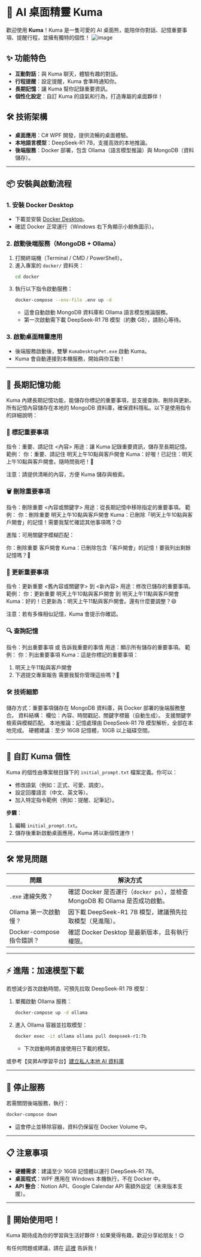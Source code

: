 # 🧸 AI 桌面精靈 Kuma

歡迎使用 **Kuma**！Kuma 是一隻可愛的 AI 桌面熊，能陪伴你對話、記憶重要事項、提醒行程，並擁有獨特的個性！
![image](https://github.com/user-attachments/assets/e68223c9-bbbd-4c9b-809a-fa205e2c8426)


## ✨ 功能特色
- **互動對話**：與 Kuma 聊天，體驗有趣的對話。
- **行程提醒**：設定提醒，Kuma 會準時通知你。
- **長期記憶**：讓 Kuma 幫你記錄重要資訊。
- **個性化設定**：自訂 Kuma 的語氣和行為，打造專屬的桌面夥伴！

## 🛠️ 技術架構
- **桌面應用**：C# WPF 開發，提供流暢的桌面體驗。
- **本地語言模型**：DeepSeek-R1 7B，支援高效的本地推論。
- **後端服務**：Docker 部署，包含 Ollama（語言模型推論）與 MongoDB（資料儲存）。

---

## 📦 安裝與啟動流程

### 1. 安裝 Docker Desktop
- 下載並安裝 [Docker Desktop](https://www.docker.com/products/docker-desktop/)。
- 確認 Docker 正常運行（Windows 右下角顯示小鯨魚圖示）。

### 2. 啟動後端服務（MongoDB + Ollama）
1. 打開終端機（Terminal / CMD / PowerShell）。
2. 進入專案的 `docker/` 資料夾：
   ```bash
   cd docker
   ```
3. 執行以下指令啟動服務：
   ```bash
   docker-compose --env-file .env up -d
   ```
   - 這會自動啟動 MongoDB 資料庫和 Ollama 語言模型推論服務。
   - 第一次啟動需下載 DeepSeek-R1 7B 模型（約數 GB），請耐心等待。

### 3. 啟動桌面精靈應用
- 後端服務啟動後，雙擊 `KumaDesktopPet.exe` 啟動 Kuma。
- Kuma 會自動連接到本機服務，開始與你互動！

---

## 🧠 長期記憶功能
Kuma 內建長期記憶功能，能儲存你標記的重要事項，並支援查詢、刪除與更新。所有記憶內容儲存在本地的 MongoDB 資料庫，確保資料隱私。以下是使用指令的詳細說明：

### 📌 標記重要事項
指令：重要、請記住 <內容>
用途：讓 Kuma 記錄重要資訊，儲存至長期記憶。
範例：
你：重要、請記住 明天上午10點與客戶開會
Kuma：好喔！已記住：明天上午10點與客戶開會。隨時問我吧！🐻

注意：請提供清晰的內容，方便 Kuma 儲存與檢索。

### 🗑️ 刪除重要事項
指令：刪除重要 <內容或關鍵字>
用途：從長期記憶中移除指定的重要事項。
範例：
你：刪除重要 明天上午10點與客戶開會
Kuma：已刪除「明天上午10點與客戶開會」的記憶！需要我幫忙確認其他事項嗎？😊

進階：可用關鍵字模糊匹配：

你：刪除重要 客戶開會
Kuma：已刪除包含「客戶開會」的記憶！要我列出剩餘記憶嗎？🐾

### 🔄 更新重要事項
指令：更新重要 <舊內容或關鍵字> 到 <新內容>
用途：修改已儲存的重要事項。
範例：
你：更新重要 明天上午10點與客戶開會 到 明天上午11點與客戶開會
Kuma：好的！已更新為：明天上午11點與客戶開會。還有什麼要調整？😄

注意：若有多條相似記憶，Kuma 會提示你確認。

### 🔍 查詢記憶
指令：列出重要事項 或 告訴我重要的事情
用途：顯示所有儲存的重要事項。
範例：
你：列出重要事項
Kuma：這是你標記的重要事項：
1. 明天上午11點與客戶開會
2. 下週提交專案報告
需要我幫你管理這些嗎？🐻

### 🛠️ 技術細節
儲存方式：重要事項儲存在 MongoDB 資料庫，與 Docker 部署的後端服務整合。
資料結構：
欄位：內容、時間戳記、關鍵字標籤（自動生成）。
支援關鍵字檢索與模糊匹配。
本地推論：記憶處理由 DeepSeek-R1 7B 模型解析，全部在本地完成。
硬體建議：至少 16GB 記憶體，10GB 以上磁碟空間。

---

## 📝 自訂 Kuma 個性
Kuma 的個性由專案根目錄下的 `initial_prompt.txt` 檔案定義。你可以：
- 修改語氣（例如：正式、可愛、調皮）。
- 設定回覆語言（中文、英文等）。
- 加入特定指令範例（例如：提醒、記筆記）。

**步驟**：
1. 編輯 `initial_prompt.txt`。
2. 儲存後重新啟動桌面應用，Kuma 將以新個性運作！

---

## 🛠️ 常見問題
| **問題** | **解決方式** |
|----------|--------------|
| `.exe` 連線失敗？ | 確認 Docker 是否運行（`docker ps`），並檢查 MongoDB 和 Ollama 是否成功啟動。 |
| Ollama 第一次啟動慢？ | 因下載 DeepSeek-R1 7B 模型，建議預先拉取模型（見進階）。 |
| Docker-compose 指令錯誤？ | 確認 Docker Desktop 是最新版本，且有執行權限。 |

---

## ⚡ 進階：加速模型下載
若想減少首次啟動時間，可預先拉取 DeepSeek-R1 7B 模型：
1. 單獨啟動 Ollama 服務：
   ```bash
   docker-compose up -d ollama
   ```
2. 進入 Ollama 容器並拉取模型：
   ```bash
   docker exec -it ollama ollama pull deepseek-r1:7b
   ```
   - 下次啟動時將直接使用已下載的模型。
  
或參考【奕昇AI學習平台】[建立私人本地 AI 資料庫](https://ainote.tw/how-to-install-deepseek-on-computer/)

---

## 🧹 停止服務
若需關閉後端服務，執行：
```bash
docker-compose down
```
- 這會停止並移除容器，資料仍保留在 Docker Volume 中。

---

## 📋 注意事項
- **硬體需求**：建議至少 16GB 記憶體以運行 DeepSeek-R1 7B。
- **桌面程式**：WPF 應用在 Windows 本機執行，不在 Docker 中。
- **API 整合**：Notion API、Google Calendar API 需額外設定（未來版本支援）。

---

## 🏁 開始使用吧！
Kuma 期待成為你的學習與生活好夥伴！如果覺得有趣，歡迎分享給朋友！😊

有任何問題或建議，請在 [這裡](https://github.com/dyeee/Kuma-The-Desktop-AI-Pet_v1/issues) 告訴我！
